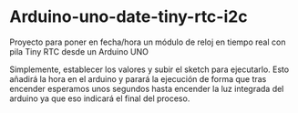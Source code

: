 # Arduino-uno-date-tiny-rtc-i2c

Proyecto para poner en fecha/hora un módulo de reloj en tiempo real con pila
Tiny RTC desde un Arduino UNO

Simplemente, establecer los valores y subir el sketch para ejecutarlo.
Esto añadirá la hora en el arduino y parará la ejecución de forma que tras
encender esperamos unos segundos hasta encender la luz integrada del arduino ya
que eso indicará el final del proceso.
